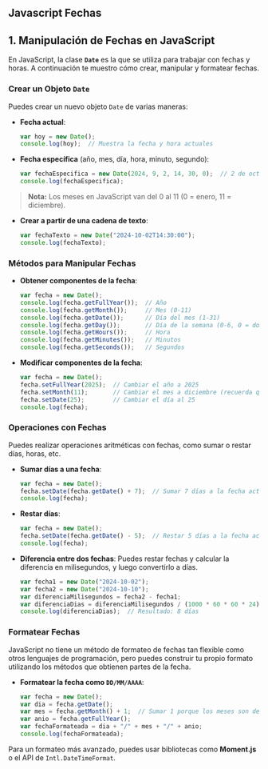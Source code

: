 ## Javascript Fechas

## 1. **Manipulación de Fechas en JavaScript**

En JavaScript, la clase **`Date`** es la que se utiliza para trabajar con fechas y horas. A continuación te muestro cómo crear, manipular y formatear fechas.

### Crear un Objeto `Date`

Puedes crear un nuevo objeto `Date` de varias maneras:

- **Fecha actual**:
  ```javascript
  var hoy = new Date();
  console.log(hoy);  // Muestra la fecha y hora actuales
  ```

- **Fecha específica** (año, mes, día, hora, minuto, segundo):
  ```javascript
  var fechaEspecifica = new Date(2024, 9, 2, 14, 30, 0);  // 2 de octubre de 2024, 14:30:00
  console.log(fechaEspecifica);
  ```

> **Nota:** Los meses en JavaScript van del 0 al 11 (0 = enero, 11 = diciembre).

- **Crear a partir de una cadena de texto**:
  ```javascript
  var fechaTexto = new Date("2024-10-02T14:30:00");
  console.log(fechaTexto);
  ```

### Métodos para Manipular Fechas

- **Obtener componentes de la fecha**:
  ```javascript
  var fecha = new Date();
  console.log(fecha.getFullYear());  // Año
  console.log(fecha.getMonth());     // Mes (0-11)
  console.log(fecha.getDate());      // Día del mes (1-31)
  console.log(fecha.getDay());       // Día de la semana (0-6, 0 = domingo)
  console.log(fecha.getHours());     // Hora
  console.log(fecha.getMinutes());   // Minutos
  console.log(fecha.getSeconds());   // Segundos
  ```

- **Modificar componentes de la fecha**:
  ```javascript
  var fecha = new Date();
  fecha.setFullYear(2025);  // Cambiar el año a 2025
  fecha.setMonth(11);       // Cambiar el mes a diciembre (recuerda que 11 = diciembre)
  fecha.setDate(25);        // Cambiar el día al 25
  console.log(fecha);
  ```

### Operaciones con Fechas

Puedes realizar operaciones aritméticas con fechas, como sumar o restar días, horas, etc.

- **Sumar días a una fecha**:
  ```javascript
  var fecha = new Date();
  fecha.setDate(fecha.getDate() + 7);  // Sumar 7 días a la fecha actual
  console.log(fecha);
  ```

- **Restar días**:
  ```javascript
  var fecha = new Date();
  fecha.setDate(fecha.getDate() - 5);  // Restar 5 días a la fecha actual
  console.log(fecha);
  ```

- **Diferencia entre dos fechas**:
  Puedes restar fechas y calcular la diferencia en milisegundos, y luego convertirlo a días.
  ```javascript
  var fecha1 = new Date("2024-10-02");
  var fecha2 = new Date("2024-10-10");
  var diferenciaMilisegundos = fecha2 - fecha1;
  var diferenciaDias = diferenciaMilisegundos / (1000 * 60 * 60 * 24);
  console.log(diferenciaDias);  // Resultado: 8 días
  ```

### Formatear Fechas

JavaScript no tiene un método de formateo de fechas tan flexible como otros lenguajes de programación, pero puedes construir tu propio formato utilizando los métodos que obtienen partes de la fecha.

- **Formatear la fecha como `DD/MM/AAAA`**:
  ```javascript
  var fecha = new Date();
  var dia = fecha.getDate();
  var mes = fecha.getMonth() + 1;  // Sumar 1 porque los meses son de 0 a 11
  var anio = fecha.getFullYear();
  var fechaFormateada = dia + "/" + mes + "/" + anio;
  console.log(fechaFormateada);
  ```

Para un formateo más avanzado, puedes usar bibliotecas como **Moment.js** o el API de `Intl.DateTimeFormat`.
